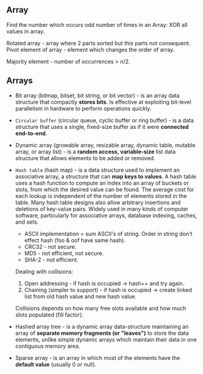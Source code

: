 Array
-

Find the number which occurs odd number of times in an Array:
XOR all values in array.

Rotated array - array where 2 parts sorted but this parts not consequent.
Pivot element of array - element which changes the order of array.

Majority element - number of occurrences > n/2.

## Arrays

* Bit array (bitmap, bitset, bit string, or bit vector) - is an array data structure that compactly **stores bits**.
Is effective at exploiting bit-level parallelism in hardware to perform operations quickly.

* `Circular buffer` (circular queue, cyclic buffer or ring buffer) -  is a data structure
that uses a single, fixed-size buffer as if it were **connected end-to-end**.

* Dynamic array (growable array, resizable array, dynamic table, mutable array, or array list) -
is a **random access, variable-size** list data structure that allows elements to be added or removed.

* `Hash table` (hash map) - is a data structure
used to implement an associative array, a structure that can **map keys to values**. A hash table uses a hash function
to compute an index into an array of buckets or slots, from which the desired value can be found.
The average cost for each lookup is independent of the number of elements stored in the table.
Many hash table designs also allow arbitrary insertions and deletions of key-value pairs.
Widely used in many kinds of computer software,
particularly for associative arrays, database indexing, caches, and sets.

    * ASCII implementation = sum ASCII's of string. Order in string don't effect hash (foo & oof have same hash).
    * CRC32 - not secure.
    * MD5 - not efficient, not secure.
    * SHA-2 - not efficient.

    Dealing with collisions:

    1. Open addressing - if hash is occupied -> hash++ and try again.
    2. Chaining (simpler to support) - if hash is occupied -> create linked list from old hash value and new hash value.

    Collisions depends on how many free slots available and how much slots populated (fill factor).

* Hashed array tree - is a dynamic array data-structure
maintaining an array of **separate memory fragments (or "leaves")** to store the data elements,
unlike simple dynamic arrays which maintain their data in one contiguous memory area.

* Sparse array - is an array in which most of the elements have the **default value** (usually 0 or null).
